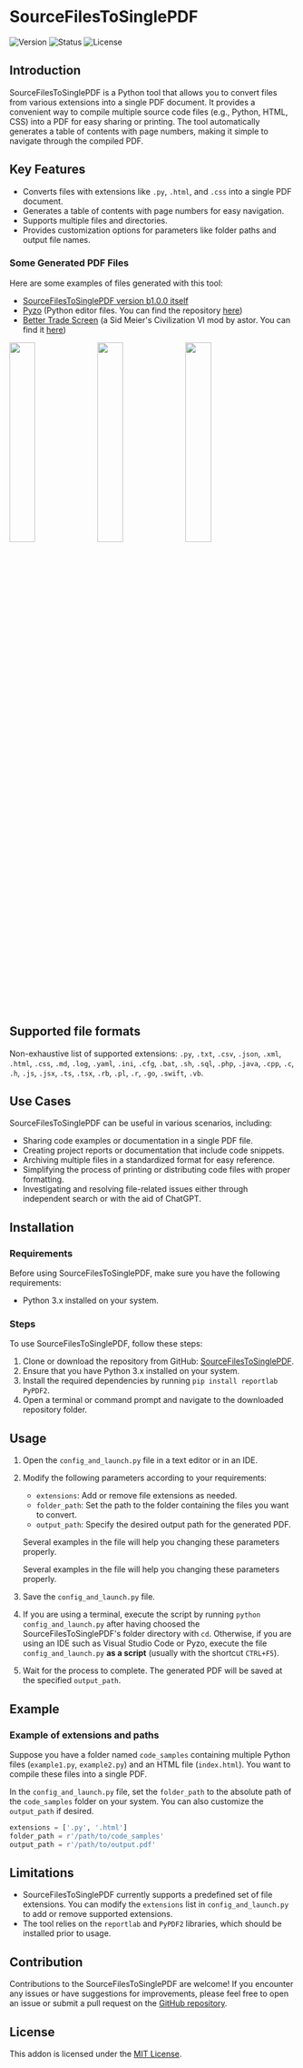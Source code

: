 # SourceFilesToSinglePDF

![Version](https://img.shields.io/badge/version-v1.0.0--beta-blue)
![Status](https://img.shields.io/badge/status-beta-orange.svg)
![License](https://img.shields.io/badge/license-MIT-green)

## Introduction
SourceFilesToSinglePDF is a Python tool that allows you to convert files from various extensions into a single PDF document. It provides a convenient way to compile multiple source code files (e.g., Python, HTML, CSS) into a PDF for easy sharing or printing. The tool automatically generates a table of contents with page numbers, making it simple to navigate through the compiled PDF.

## Key Features
- Converts files with extensions like `.py`, `.html`, and `.css` into a single PDF document.
- Generates a table of contents with page numbers for easy navigation.
- Supports multiple files and directories.
- Provides customization options for parameters like folder paths and output file names.

### Some Generated PDF Files

Here are some examples of files generated with this tool:

- [SourceFilesToSinglePDF version b1.0.0 itself](https://github.com/Vilnante/SourceFilesToSinglePDF/files/11645248/SourceFilesToSinglePDF.pdf)
- [Pyzo](https://github.com/Vilnante/SourceFilesToSinglePDF/files/11645249/Pyzo.pdf) (Python editor files. You can find the repository [here](https://github.com/pyzo/pyzo))
- [Better Trade Screen](https://github.com/Vilnante/SourceFilesToSinglePDF/files/11645277/ModCivVI.pdf) (a Sid Meier's Civilization VI mod by astor. You can find it [here](https://steamcommunity.com/sharedfiles/filedetails/?id=873246701))

<p float="left">
  <img src="https://github.com/Vilnante/SourceFilesToSinglePDF/assets/134857429/aadebbbd-ef49-4bbc-84d1-1ac06a493762" width="30%" />
  <img src="https://github.com/Vilnante/SourceFilesToSinglePDF/assets/134857429/dc359097-3502-4cff-b6cb-bc69f4bd6ad6" width="30%" /> 
  <img src="https://github.com/Vilnante/SourceFilesToSinglePDF/assets/134857429/85e6f690-6ca9-439c-ad2c-a1b3cb34944b" width="30%" />
</p>

## Supported file formats

Non-exhaustive list of supported extensions: `.py`, `.txt`, `.csv`, `.json`, `.xml`, `.html`, `.css`, `.md`, `.log`, `.yaml`, `.ini`, `.cfg`, `.bat`, `.sh`, `.sql`, `.php`, `.java`, `.cpp`, `.c`, `.h`, `.js`, `.jsx`, `.ts`, `.tsx`, `.rb`, `.pl`, `.r`, `.go`, `.swift`, `.vb`.

## Use Cases

SourceFilesToSinglePDF can be useful in various scenarios, including:
- Sharing code examples or documentation in a single PDF file.
- Creating project reports or documentation that include code snippets.
- Archiving multiple files in a standardized format for easy reference.
- Simplifying the process of printing or distributing code files with proper formatting.
- Investigating and resolving file-related issues either through independent search or with the aid of ChatGPT.

## Installation

### Requirements
Before using SourceFilesToSinglePDF, make sure you have the following requirements:

- Python 3.x installed on your system.

### Steps

To use SourceFilesToSinglePDF, follow these steps:

1. Clone or download the repository from GitHub: [SourceFilesToSinglePDF]([link_to_repository](https://github.com/Vilnante/SourceFilesToSinglePDF/)).
2. Ensure that you have Python 3.x installed on your system.
3. Install the required dependencies by running `pip install reportlab PyPDF2`.
4. Open a terminal or command prompt and navigate to the downloaded repository folder.


## Usage
1. Open the `config_and_launch.py` file in a text editor or in an IDE.
2. Modify the following parameters according to your requirements:
   - `extensions`: Add or remove file extensions as needed.
   - `folder_path`: Set the path to the folder containing the files you want to convert.
   - `output_path`: Specify the desired output path for the generated PDF.
   
   Several examples in the file will help you changing these parameters properly.

   
   Several examples in the file will help you changing these parameters properly.
3. Save the `config_and_launch.py` file.
4. If you are using a terminal, execute the script by running `python config_and_launch.py` after having choosed the SourceFilesToSinglePDF's folder directory with `cd`. Otherwise, if you are using an IDE such as Visual Studio Code or Pyzo, execute the file `config_and_launch.py` **as a script** (usually with the shortcut `CTRL+F5`).
5. Wait for the process to complete. The generated PDF will be saved at the specified `output_path`.

## Example

### Example of extensions and paths
Suppose you have a folder named `code_samples` containing multiple Python files (`example1.py`, `example2.py`) and an HTML file (`index.html`). You want to compile these files into a single PDF.

In the `config_and_launch.py` file, set the `folder_path` to the absolute path of the `code_samples` folder on your system. You can also customize the `output_path` if desired.

```python
extensions = ['.py', '.html']
folder_path = r'/path/to/code_samples'
output_path = r'/path/to/output.pdf'
```

## Limitations
- SourceFilesToSinglePDF currently supports a predefined set of file extensions. You can modify the `extensions` list in `config_and_launch.py` to add or remove supported extensions.
- The tool relies on the `reportlab` and `PyPDF2` libraries, which should be installed prior to usage.

## Contribution
Contributions to the SourceFilesToSinglePDF are welcome! If you encounter any issues or have suggestions for improvements, please feel free to open an issue or submit a pull request on the [GitHub repository](https://github.com/Vilnante/SourceFilesToSinglePDF/).

## License
This addon is licensed under the [MIT License](LICENSE).
